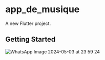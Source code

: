 # app_de_musique

A new Flutter project.

## Getting Started


![WhatsApp Image 2024-05-03 at 23 59 24](https://github.com/idrissoufaysal/Flutter_music_app/assets/111917792/ab6d504b-82ad-4872-bc05-32228332a0ad)
